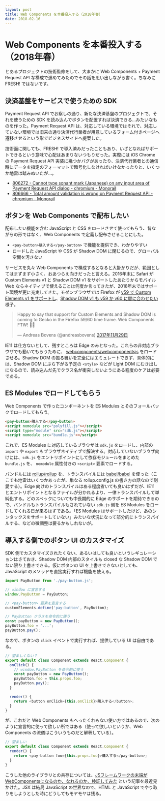 ```yaml
---
layout: post
title: Web Components を本番投入する（2018年春）
date: 2018-02-16
---
```


# Web Components を本番投入する（2018年春）

とあるプロジェクトの技術監修をして、大まかに Web Components + Payment Request API な構成で進めてみたのでその話を思い出しながら書く。ちなみに FRESH! ではないです。

## 決済基盤をサービスで使うための SDK

Payment Request API でお察しの通り、新たな決済基盤のプロジェクトで、それを使うための SDK を読み込んでボタンを配置すれば決済できる…みたいなものを作った。Payment Request API は、対応している環境ではそれで、対応していない環境では旧来の通り決済代行業者が用意しているフォーム付きページへ遷移させるという形でビジネスサイドへ提案した。

技術面に関しても、FRESH! で導入済みだったこともあり、いざとなればサポートできるという意味で心配はあまりないつもりだった。実際には iOS Chrome の Payment Request API 実装に幾つかバグがあったり、決済代行業者との通信時にデータを指定のフォーマットで暗号化しなければいけなかったりと、いくつか地雷は踏みぬいたが…。

- [806272 - Cannot type sonant mark (Japanese) on any input area of Payment Request API dialog - chromium - Monorail](https://bugs.chromium.org/p/chromium/issues/detail?id=806272)
- [806666 - Total amount validation is wrong on Payment Request API - chromium - Monorail](https://bugs.chromium.org/p/chromium/issues/detail?id=806666)

## ボタンを Web Components で配布したい

配布したい機能を含む JavaScript と CSS をロードさせて使ってもらう、昔ながらの形ではなく、Web Components で定義し配布させることにした。

- `<pay-button>購入する</pay-button>` で機能を提供でき、わかりやすい
- ロードした JavaScript や CSS が Shadow DOM に閉じるので、グローバル空間を汚さない

サービスを丸々 Web Components で構成するとなると大掛かりだが、範囲としてはまずまず小さく、おあつらえ向きだったと言える。2016年末に Safari が Custom Elements v1 と Shadow DOM v1 をサポートしたあたりからモバイル Web ならネイティブで使えることは何度か言ってきたが、2018年末ではサポート環境が更に充実してきた。モダンブラウザでは Firefox が [v59 で Custom Elements v1 をサポートし](https://caniuse.com/#feat=custom-elementsv1)、[Shadow DOM v1 も v59 か v60 に間に合わせたい](https://bugzilla.mozilla.org/show_bug.cgi?id=1205323)様子。

<blockquote class="twitter-tweet" data-lang="ja"><p lang="en" dir="ltr">Happy to say that support for Custom Elements and Shadow DOM is coming to Gecko in the Firefox 59/60 time frame. Web Components FTW! 🦎🚀</p>&mdash; Andreas Bovens (@andreasbovens) <a href="https://twitter.com/andreasbovens/status/935870321386754048?ref_src=twsrc%5Etfw">2017年11月29日</a></blockquote>

IE11 は仕方ないとして、残すところは Edge のみとなった。これらの非対応ブラウザでも動いてもらうために、 [webcomponents/webcomponentsjs](https://github.com/webcomponents/webcomponentsjs) をロードさせる。Shadow DOM の振る舞いを完全にはエミュレートできず、具体的には、Shadow DOM にぶら下がる予定の `<style>` などが Light DOM にむき出しになるので、読み込んだ先でクラス名が衝突しないようにある程度のケアは必要である。

## ES Modules でロードしてもらう

Web Components で作ったコンポーネントを ES Modules とそのフォールバックでロードしてもらう。

```html
<pay-button>購入する</pay-button>
<script nomodule src="polyfill.js"></script>
<script type="module" src="sdk.js"></script>
<script nomodule src="bundle.js"></script>
```

これで、ES Modules に対応しているブラウザは `sdk.js` をロードし、内部の `import` や `export` もブラウザネイティブで解決する。対応していないブラウザ向けには、`sdk.js` をエントリポイントにして依存モジュールをまとめた `bundle.js` を、 `nomodule` 属性付きの `<script>` 要素でロードする。

バンドルには [rollup/rollup](https://github.com/rollup/rollup) を、トランスパイルには [babel/babel](https://github.com/babel/babel) を使った（ここでも地雷はいくつかあったが、単なる rollup.config.js の書き方の話なので割愛する）。Edge 向けのトランスパイルはある程度省いても良いはずだが、IE11 とエントリポイントとなるファイルが分かれるより、一律トランスパイルして単純化する。どのスペックについても中長期的に Edge のサポートを期待できるので、バンドルもトランスパイルもされていない `sdk.js` 側を ES Modules をロードしてくれる日が来るはずである。「ES Modules はサポートしたけど、あのシンタックスをサポートしていない」みたいな状況になって部分的にトランスパイルする、などの微調整は要るかもしれないが。

## 導入する側でのボタン UI のカスタマイズ

SDK 側でカスタマイズされたくない、あるいはしても良いというレギュレーションはさておき、Shadow DOM 内部のスタイルも closed な Shadow DOM でない限り上書きできる。仮にボタンの UI を上書きできないとしても、JavaScript のメソッドを直接実行すれば機能を使える。

```javascript
import PayButton from './pay-button.js';

// window に宣言する
window.PayButton = PayButton;

// <pay-button> 要素を宣言する
customElements.define('pay-button', PayButton);

// PayButton クラスを命令的に使う
const payButton = new PayButton();
payButton.foo = '...';
payButton.pay();
```

なので、ボタンの `click` イベントで実行すれば、提供している UI は自由である。

```javascript
// 望ましくない？
export default class Component extends React.Component {
  onClick() {
    // window.PayButton を命令的に使う
    const payButton = new PayButton();
    payButton.foo = this.props.foo;
    payButton.pay();
  }

  render() {
    return <button onClick={this.onClick}>購入する</button>;
  }
}
```

が、これだと Web Components もへったくれもない使い方ではあるので、次のように宣言的に使って欲しい所ではある（使って欲しいというか、Web Components の流儀はこういうものだと解釈している）。

```javascript
// 望ましい
export default class Component extends React.Component {
  render() {
    return <pay-button foo={this.props.foo}>購入する</pay-button>;
  }
}
```

こうした他のライブラリとの共存については、[JSフレームワークの末端がWebComponentsになるのか、なれるのか、検証してみた](https://qiita.com/mizchi/items/053f5b42a6d0902e9412) という記事を最近見かけた。JSX は結局 JavaScript の世界なので、HTML と JavaScript でやり取りをしようとした時にどうしてもモヤモヤは残る。
